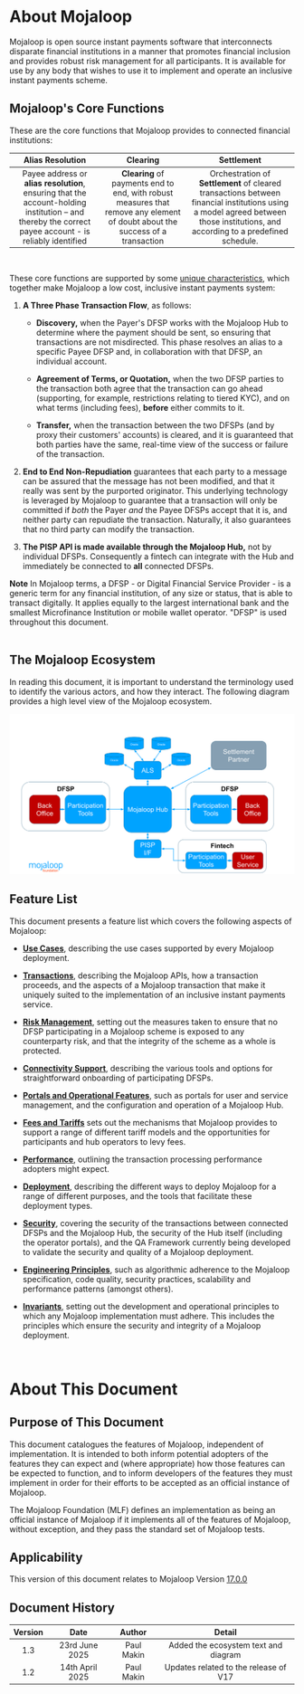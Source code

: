 # About Mojaloop 

Mojaloop is open source instant payments software that interconnects
disparate financial institutions in a manner that promotes financial
inclusion and provides robust risk management for all participants. It
is available for use by any body that wishes to use it to implement and
operate an inclusive instant payments scheme.

## Mojaloop's Core Functions

These are the core functions that Mojaloop provides to connected
financial institutions:

  |Alias Resolution|Clearing|Settlement|
|:--------------:|:--------------:|:--------------:|
|Payee address or **alias resolution**, ensuring that the account-holding institution – and thereby the correct payee account - is reliably identified|**Clearing** of payments end to end, with robust measures that remove any element of doubt about the success of a transaction|Orchestration of **Settlement** of cleared transactions between financial institutions using a model agreed between those institutions, and according to a predefined schedule.|

&nbsp;

These core functions are supported by some [unique characteristics](./transaction.html#unique-transaction-characteristics), which
together make Mojaloop a low cost, inclusive instant payments system:

1.  **A Three Phase Transaction Flow**, as follows:
	+  **Discovery,** when the Payer's DFSP works with the Mojaloop Hub to determine where the payment should be sent, so ensuring that transactions are not misdirected. This phase resolves an alias to a specific Payee DFSP and, in collaboration with that DFSP, an individual account.

	 + **Agreement of Terms, or Quotation,** when the two DFSP parties to the transaction both agree that the transaction can go ahead (supporting, for example, restrictions relating to tiered KYC), and on what terms (including fees), **before** either commits to it.

	+  **Transfer,** when the transaction between the two DFSPs (and by proxy their customers' accounts) is cleared, and it is guaranteed that both parties have the same, real-time view of the success or failure of the transaction.
&nbsp;

2.  **End to End Non-Repudiation** guarantees that each party to a message can be assured that the message has not been modified, and that it really was sent by the purported originator. This underlying technology is leveraged by Mojaloop to guarantee that a transaction will only be committed if *both* the Payer *and* the Payee DFSPs accept that it is, and neither party can repudiate the transaction. Naturally, it also guarantees that no third party can modify the transaction.
3.  **The PISP API is made available through the Mojaloop Hub,** not by individual DFSPs. Consequently a fintech can integrate with the Hub and immediately be connected to **all** connected DFSPs. 

**Note** In Mojaloop terms, a DFSP - or Digital Financial Service Provider - is a generic term for any financial institution, of any size or status, that is able to transact digitally. It applies equally to the largest international bank and the smallest Microfinance Institution or mobile wallet operator. "DFSP" is used throughout this document.   
&nbsp;

## The Mojaloop Ecosystem
In reading this document, it is important to understand the terminology used to identify the various actors, and how they interact. The following diagram provides a high level view of the Mojaloop ecosystem.

![Mojaloop Ecosystem](./ecosystem.svg)

## Feature List

This document presents a feature list which covers the following aspects
of Mojaloop:

-   [**Use Cases**](./use-cases.md), describing the use cases supported by every Mojaloop deployment.
-   [**Transactions**](./transaction.md), describing the Mojaloop APIs, how a transaction proceeds, and the aspects of a Mojaloop transaction that make it uniquely suited to the   implementation of an inclusive instant payments service.

-   [**Risk Management**](./risk.md), setting out the measures taken to ensure that no DFSP participating in a Mojaloop scheme is exposed to any counterparty risk, and that the integrity of the scheme as a whole is protected.

-  [**Connectivity Support**](./connectivity.md), describing the various tools and options for straightforward onboarding of participating DFSPs.

-  [**Portals and Operational Features**](./product.md), such as portals for user and service management, and the configuration and operation of a Mojaloop Hub.
-  [**Fees and Tariffs**](./tariffs.md) sets out the mechanisms that Mojaloop provides to support a range of different tariff models and the opportunities for participants and hub operators to levy fees.

-  [**Performance**](./performance.md), outlining the transaction processing performance adopters might expect. 
- [**Deployment**](./deployment.md), describing the different ways to deploy Mojaloop for a range of different purposes, and the tools that facilitate these deployment types. 
- [**Security**](./security.md), covering the security of the transactions between connected DFSPs and the Mojaloop Hub, the security of the Hub itself (including the operator portals), and the QA Framework currently being developed to validate the security and quality of a Mojaloop deployment.
- [**Engineering Principles**](./engineering.md), such as algorithmic adherence to the Mojaloop specification, code quality, security practices, scalability and performance patterns (amongst others).

-   [**Invariants**](./invariants.md), setting out the development and operational principles to which any Mojaloop implementation must adhere. This includes the principles which ensure the security and integrity of a Mojaloop deployment.

&nbsp;

# About This Document

## Purpose of This Document

This document catalogues the features of Mojaloop, independent of
implementation. It is intended to both inform potential adopters of the features they can expect and (where appropriate) how those features can be expected to function, and to inform developers of the features they must implement in order for their efforts to be accepted as an official instance of Mojaloop.

The Mojaloop Foundation (MLF) defines an implementation as being an
official instance of Mojaloop if it implements all of the features of
Mojaloop, without exception, and they pass the standard set of Mojaloop tests.

## Applicability

This version of this document relates to Mojaloop Version [17.0.0](https://github.com/mojaloop/helm/releases/tag/v17.0.0)

## Document History
  |Version|Date|Author|Detail|
|:--------------:|:--------------:|:--------------:|:--------------:|
|1.3|23rd June 2025| Paul Makin|Added the ecosystem text and diagram|
|1.2|14th April 2025| Paul Makin|Updates related to the release of V17|